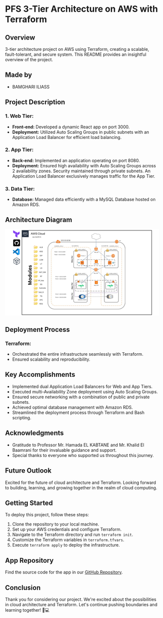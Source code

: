 ﻿# PFS 3-Tier Architecture on AWS with Terraform

## Overview
3-tier architecture project on AWS using Terraform, creating a scalable, fault-tolerant, and secure system. This README provides an insightful overview of the project.

## Made by
- BAMGHARI ILIASS

## Project Description

### 1. Web Tier:
- **Front-end:** Developed a dynamic React app on port 3000.
- **Deployment:** Utilized Auto Scaling Groups in public subnets with an Application Load Balancer for efficient load balancing.

### 2. App Tier:
- **Back-end:** Implemented an application operating on port 8080.
- **Deployment:** Ensured high availability with Auto Scaling Groups across 2 availability zones. Security maintained through private subnets. An Application Load Balancer exclusively manages traffic for the App Tier.

### 3. Data Tier:
- **Database:** Managed data efficiently with a MySQL Database hosted on Amazon RDS.

## Architecture Diagram
![3-Tier Architecture](./PFS_Architecture.png)

## Deployment Process

### Terraform:
- Orchestrated the entire infrastructure seamlessly with Terraform.
- Ensured scalability and reproducibility.

## Key Accomplishments
- Implemented dual Application Load Balancers for Web and App Tiers.
- Executed multi-Availability Zone deployment using Auto Scaling Groups.
- Ensured secure networking with a combination of public and private subnets.
- Achieved optimal database management with Amazon RDS.
- Streamlined the deployment process through Terraform and Bash scripting.

## Acknowledgments
- Gratitude to Professor Mr. Hamada EL KABTANE and Mr. Khalid El Baamrani for their invaluable guidance and support.
- Special thanks to everyone who supported us throughout this journey.

## Future Outlook

Excited for the future of cloud architecture and Terraform. Looking forward to building, learning, and growing together in the realm of cloud computing.

## Getting Started

To deploy this project, follow these steps:

1. Clone the repository to your local machine.
2. Set up your AWS credentials and configure Terraform.
3. Navigate to the Terraform directory and run `terraform init`.
4. Customize the Terraform variables in `terraform.tfvars`.
5. Execute `terraform apply` to deploy the infrastructure.

## App Repository
Find the source code for the app in our [GitHub Repository](https://github.com/iliass-bamghari/PFS).

## Conclusion

Thank you for considering our project. We're excited about the possibilities in cloud architecture and Terraform. Let's continue pushing boundaries and learning together! 🚀💻
